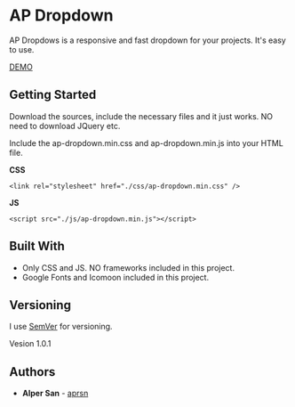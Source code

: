 # AP Dropdown

AP Dropdows is a responsive and fast dropdown for your projects. It's easy to use. 


[DEMO](https://jsfiddle.net/aprsn/4utv8375/9/)


## Getting Started

Download the sources, include the necessary files and it just works. NO need to download JQuery etc. 


Include the ap-dropdown.min.css and ap-dropdown.min.js into your HTML file.


**CSS**
```
<link rel="stylesheet" href="./css/ap-dropdown.min.css" />
```

**JS**
```
<script src="./js/ap-dropdown.min.js"></script>
```


## Built With

* Only CSS and JS. NO frameworks included in this project.
* Google Fonts and Icomoon included in this project.


## Versioning

I use [SemVer](http://semver.org/) for versioning. 

Vesion 1.0.1

## Authors

* **Alper San** - [aprsn](https://github.com/aprsn)


